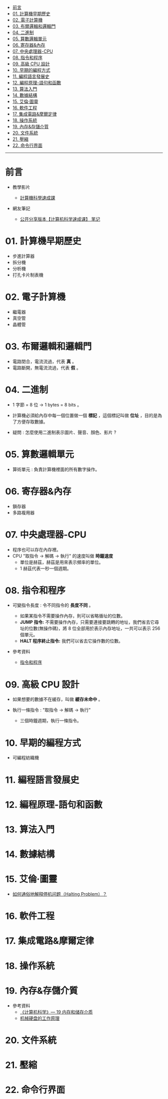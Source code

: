 * [前言](#前言)
* [01. 計算機早期歷史](#01計算機早期歷史)
* [02. 電子計算機](#02電子計算機)
* [03. 布爾邏輯和邏輯門](#03布爾邏輯和邏輯門)
* [04. 二進制](#04二進制)
* [05. 算數邏輯單元](#05算數邏輯單元)
* [06. 寄存器&內存](#06寄存器內存)
* [07. 中央處理器-CPU](#07中央處理器cpu)
* [08. 指令和程序](#08指令和程序)
* [09. 高級 CPU 設計](#09高級CPU設計)
* [10. 早期的編程方式](#10早期的編程方式)
* [11. 編程語言發展史](#11編程語言發展史)
* [12. 編程原理-語句和函數](#12編程原理語句和函數)
* [13. 算法入門](#13算法入門)
* [14. 數據結構](#14數據結構)
* [15. 艾倫·圖靈](#15艾倫·圖靈)
* [16. 軟件工程](#16軟件工程)
* [17. 集成電路&摩爾定律](#17集成電路摩爾定律)
* [18. 操作系統](#18操作系統)
* [19. 內存&存儲介質](#19內存存儲介質)
* [20. 文件系統](#20文件系統)
* [21. 壓縮](#21壓縮)
* [22. 命令行界面](#22命令行界面)

--- 

# 前言

- 教學影片
  - [計算機科學速成課](https://www.youtube.com/playlist?list=PLdYq_l3Bzf1elCyzIfx2JgHfSMTsWbnfg "計算機科學速成課")

- 網友筆記
  - [公开分享版本【计算机科学速成课】 笔记](https://shimo.im/docs/PJAUY30F1uYksv0h/read "公开分享版本【计算机科学速成课】 笔记")

# 01.&nbsp;計算機早期歷史

- 步進計算器
- 拆分機
- 分析機
- 打孔卡片制表機

# 02.&nbsp;電子計算機

- 繼電器
- 真空管
- 晶體管

# 03.&nbsp;布爾邏輯和邏輯門

- 電路閉合，電流流過，代表 **真** 。
- 電路斷開，無電流流過，代表 **假** 。

# 04.&nbsp;二進制

- 1 字節 = 8 位 $\to$ 1 bytes = 8 bits 。

- 計算機必須給內存中每一個位置做一個 **標記** ，這個標記叫做 **位址** ，目的是為了方便存取數據。

- 疑問 : 怎麼使用二進制表示圖片、聲音、顏色、影片 ?

# 05.&nbsp;算數邏輯單元

- 算術單元 : 負責計算機裡面的所有數字操作。

# 06.&nbsp;寄存器&內存

- 鎖存器
- 多路複用器

# 07.&nbsp;中央處理器-CPU

- 程序也可以存在內存裡。
- CPU "取指令 -> 解碼 -> 執行" 的速度叫做 **時鐘速度**
  - 單位是赫茲，赫茲是用來表示頻率的單位。
  - 1 赫茲代表一秒一個週期。

# 08.&nbsp;指令和程序

- 可變指令長度 : 令不同指令的 **長度不同** 。
	- 如果某指令不需要操作內存，則可以省略循址的位數。
	- **JUMP 指令:** 不需要操作內存，只需要連接要跳轉的地址，我們省去它尋址的位數(無操作碼)，將 8 位全部用於表示內存地址，一共可以表示 256 個單元。
	- **HALT 程序終止指令:** 我們可以省去它操作數的位數。

- 參考資料
  - [指令和程序](https://blog.csdn.net/HePingxxb/article/details/124579139 "指令和程序")

# 09.&nbsp;高級&nbsp;CPU&nbsp;設計

- 如果想要的數據不在緩存，叫做 **緩存未命中** 。

- 執行一條指令 : "取指令 -> 解碼 -> 執行"
  - 三個時鐘週期，執行一條指令。

# 10.&nbsp;早期的編程方式

- 可編程紡織機 

# 11.&nbsp;編程語言發展史

# 12.&nbsp;編程原理-語句和函數

# 13.&nbsp;算法入門

# 14.&nbsp;數據結構

# 15.&nbsp;艾倫·圖靈

- [如何通俗地解释停机问题（Halting Problem）？](https://www.zhihu.com/question/20081359/answer/2984159043?utm_id=0 "如何通俗地解释停机问题（Halting Problem）？")

# 16.&nbsp;軟件工程

# 17.&nbsp;集成電路&摩爾定律

# 18.&nbsp;操作系統

# 19.&nbsp;內存&存儲介質

- 參考資料
  - [《计算机科学》— 19 内存和储存介质](https://zhuanlan.zhihu.com/p/399090770 "《计算机科学》— 19 内存和储存介质")
  - [机械硬盘的工作原理](https://www.bilibili.com/video/BV1WF411R7es/?spm_id_from=333.337.search-card.all.click&vd_source=dd97ccca0358cc54d2813737943d2b54 "机械硬盘的工作原理")

# 20.&nbsp;文件系統

# 21.&nbsp;壓縮

# 22.&nbsp;命令行界面